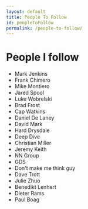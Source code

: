```yaml
---
layout: default
title: People To Follow
id: peopleToFollow
permalink: /people-to-follow/
---
```


# People I follow

* Mark Jenkins
* Frank Chimero
* Mike Montiero
* Jared Spool
* Luke Wobrelski
* Brad Frost
* Cap Watkins
* Daniel De Laney
* David Mark
* Hard Drysdale
* Deep Dive
* Christian Miller
* Jeremy Keith
* NN Group
* GDS
* Don't make me think guy
* Dave Trott
* Julie Zhuo
* Benedikt Lenhert
* Dieter Rams
* Paul Boag